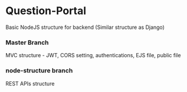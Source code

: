 # Question-Portal
Basic NodeJS structure for backend (Similar structure as Django)

### Master Branch
MVC structure - JWT, CORS setting, authentications, EJS file, public file

### node-structure branch
REST APIs structure
